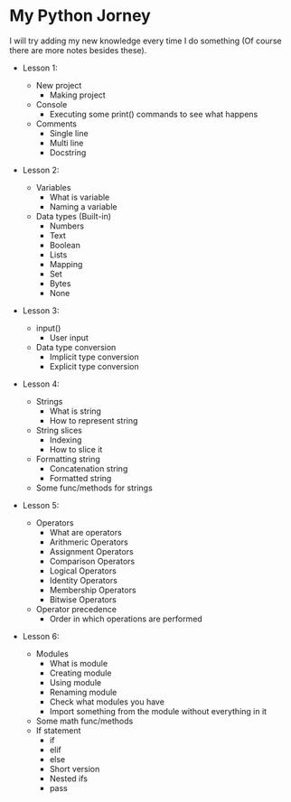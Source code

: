 # My Python Jorney
I will try adding my new knowledge every time I do something (Of course there are more notes besides these).

- Lesson 1:
  - New project
    - Making project
  - Console
    - Executing some print() commands to see what happens
  - Comments
    - Single line
    - Multi line
    - Docstring


- Lesson 2:
  - Variables
    - What is variable
    - Naming a variable
  - Data types (Built-in)
    - Numbers
    - Text
    - Boolean
    - Lists
    - Mapping
    - Set
    - Bytes
    - None
    
- Lesson 3:
  - input()
    - User input
  - Data type conversion
    - Implicit type conversion
    - Explicit type conversion
    
- Lesson 4:
  - Strings
    - What is string
    - How to represent string
  - String slices
    - Indexing
    - How to slice it
  - Formatting  string
    - Concatenation string
    - Formatted string
  - Some func/methods for strings

- Lesson 5:
  - Operators
    - What are operators
    - Arithmeric Operators
    - Assignment Operators
    - Comparison Operators
    - Logical Operators
    - Identity Operators
    - Membership Operators
    - Bitwise Operators
  - Operator precedence
    - Order in which operations are performed

- Lesson 6:
  - Modules
    - What is module
    - Creating module
    - Using module
    - Renaming module
    - Check what modules you have
    - Import something from the module without everything in it
  - Some math func/methods
  - If statement
    - if
    - elif
    - else
    - Short version
    - Nested ifs
    - pass
